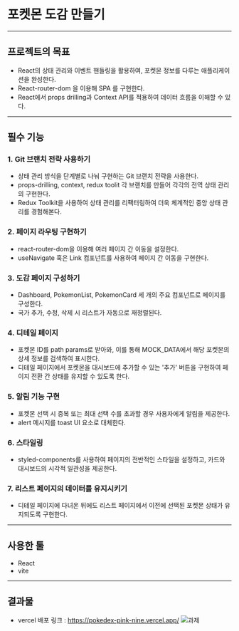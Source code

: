 # 포켓몬 도감 만들기
----
## 프로젝트의 목표
- React의 상태 관리와 이벤트 핸들링을 활용하여, 포켓몬 정보를 다루는 애플리케이션을 완성한다.
- React-router-dom 을 이용해 SPA 를 구현한다.
- React에서 props drilling과 Context API를 적용하여 데이터 흐름을 이해할 수 있다.
----
## 필수 기능
### 1. **Git 브랜치 전략 사용하기**
- 상태 관리 방식을 단계별로 나눠 구현하는 Git 브랜치 전략을 사용한다.
- props-drilling, context, redux toolit 각 브랜치를 만들어 각각의 전역 상태 관리의 구현한다.
- Redux Toolkit을 사용하여 상태 관리를 리팩터링하여 더욱 체계적인 중앙 상태 관리를 경험해본다.
 
### 2. **페이지 라우팅 구현하기**
- react-router-dom을 이용해 여러 페이지 간 이동을 설정한다.
- useNavigate 혹은 Link 컴포넌트를 사용하여 페이지 간 이동을 구현한다.

### 3. **도감 페이지 구성하기**
- Dashboard, PokemonList, PokemonCard 세 개의 주요 컴포넌트로 페이지를 구성한다.
- 국가 추가, 수정, 삭제 시 리스트가 자동으로 재정렬된다.

### 4. **디테일 페이지**
- 포켓몬 ID를 path params로 받아와, 이를 통해 MOCK_DATA에서 해당 포켓몬의 상세 정보를 검색하여 표시한다.
- 디테일 페이지에서 포켓몬을 대시보드에 추가할 수 있는 '추가' 버튼을 구현하여 페이지 전환 간 상태를 유지할 수 있도록 한다.

### 5. **알림 기능 구현**
- 포켓몬 선택 시 중복 또는 최대 선택 수를 초과할 경우 사용자에게 알림을 제공한다.
- alert 메시지를 toast UI 요소로 대체한다.

### 6. **스타일링**
- styled-components를 사용하여 페이지의 전반적인 스타일을 설정하고, 카드와 대시보드의 시각적 일관성을 제공한다.

### 7. **리스트 페이지의 데이터를 유지시키기**
- 디테일 페이지에 다녀온 뒤에도 리스트 페이지에서 이전에 선택된 포켓몬 상태가 유지되도록 구현한다.

----
## 사용한 툴
- React
- vite
----
## 결과물
- vercel 배포 링크 : https://pokedex-pink-nine.vercel.app/
![과제](https://velog.velcdn.com/images/gracejelly125/post/3f84e4f8-386e-422f-9e93-6405b206c367/image.JPG)
